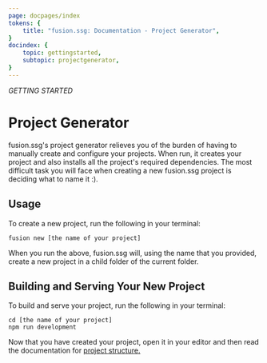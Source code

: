 ```yaml
---
page: docpages/index
tokens: {
    title: "fusion.ssg: Documentation - Project Generator",
}
docindex: {
    topic: gettingstarted,
    subtopic: projectgenerator,
}
---
```


<em>GETTING STARTED</em>


# Project Generator

fusion.ssg's project generator relieves you of the burden of having to manually create and configure your projects. When run, it creates your project and also installs all the project's required dependencies. The most difficult task you will face when creating a new fusion.ssg project is deciding what to name it :).

## Usage

To create a new project, run the following in your terminal:

```shell
fusion new [the name of your project]
```

When you run the above, fusion.ssg will, using the name that you provided, create a new project in a child folder of the current folder.

## Building and Serving Your New Project

To build and serve your project, run the following in your terminal:

```shell
cd [the name of your project]
npm run development
```
<p class="info">Now that you have created your project, open it in your editor and then read the documentation for <a href="{baseURL}/docs/projectstructure">project structure.</a></p>

